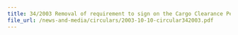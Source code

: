 ```yaml
---
title: 34/2003 Removal of requirement to sign on the Cargo Clearance Permit (CCP)
file_url: /news-and-media/circulars/2003-10-10-circular342003.pdf
---
```

